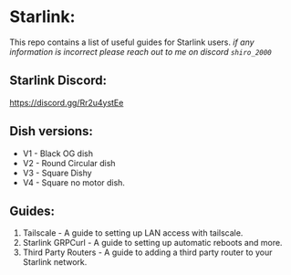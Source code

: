 # Starlink:
This repo contains a list of useful guides for Starlink users. 
*if any information is incorrect please reach out to me on discord `shiro_2000`* 

## Starlink Discord: 
https://discord.gg/Rr2u4ystEe

## Dish versions:
- V1 - Black OG dish
- V2 - Round Circular dish
- V3 - Square Dishy
- V4 - Square no motor dish. 
## Guides: 
1. Tailscale - A guide to setting up LAN access with tailscale.
2. Starlink GRPCurl - A guide to setting up automatic reboots and more. 
3. Third Party Routers - A guide to adding a third party router to your Starlink network. 
